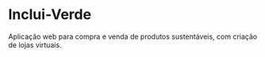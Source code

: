 # Inclui-Verde
Aplicação web para compra e venda de produtos sustentáveis, com criação de lojas virtuais.
